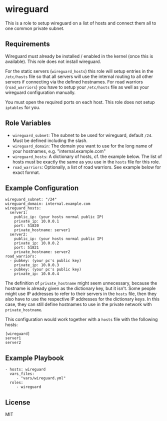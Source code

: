 wireguard
=========

This is a role to setup wireguard on a list of hosts and connect them all
to one common private subnet.

Requirements
------------

Wireguard must already be installed / enabled in the kernel (once this is
available). This role does not install wireguard.

For the static servers (`wireguard_hosts`) this role will setup entries in the
`/etc/hosts` file so that all servers will use the internal routing to all
other servers if connecting via the defined hostnames. For road warriors
(`road_warriors`) you have to setup your `/etc/hosts` file as well as your
wireguard configuration manually.

You must open the required ports on each host. This role does not
setup `iptables` for you.

Role Variables
--------------

- `wireguard_subnet`: The subnet to be used for wireguard, default `/24`. Must
  be defined including the slash.
- `wireguard_domain`: The domain you want to use for the long name of your
  hostnames, e.g. "internal.example.com"
- `wireguard_hosts`: A dictionary of hosts, cf. the example below. The list
  of hosts must be exactly the same as you use in the `hosts` file for this
  role.
- `road_warriors`: Optionally, a list of road warriors. See example below for
  exact format.

Example Configuration
---------------------

    wireguard_subnet: "/24"
    wireguard_domain: internal.example.com
    wireguard_hosts:
      server1:
        public_ip: (your hosts normal public IP)
        private_ip: 10.0.0.1
        port: 51820
        private_hostname: server1
      server2:
        public_ip: (your hosts normal public IP)
        private_ip: 10.0.0.2
        port: 51821
        private_hostname: server2
    road_warriors:
      - pubkey: (your pc's public key)
        private_ip: 10.0.0.3
      - pubkey: (your pc's public key)
        private_ip: 10.0.0.4

The definition of `private_hostname` might seem unnecessary, because the
hostname is already given as the dictionary key, but it isn't. Some people
might use IP addresses to refer to their servers in the `hosts` file, then they
also have to use the respective IP addresses for the dictionary keys. In this
case, they can still define hostnames to use in the private network with
`private_hostname`.

This configuration would work together with a `hosts` file with the following
hosts:

    [wireguard]
    server1
    server2

Example Playbook
----------------

    - hosts: wireguard
      vars_files:
         - "vars/wireguard.yml"
      roles:
         - wireguard

License
-------

MIT
